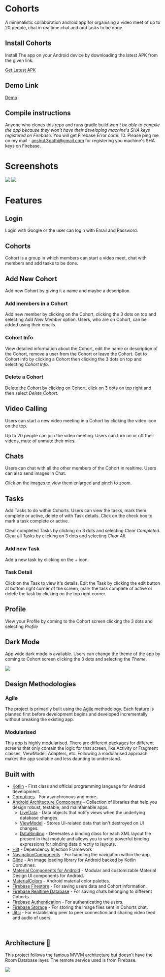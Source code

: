 # Cohorts

A minimalistic collaboration android app for organising a video meet of up to 20 people, 
chat in realtime chat and add tasks to be done.

## Install Cohorts
Install The app on your Android device by downloading the latest APK from the given link.

[Get Latest APK](https://drive.google.com/drive/folders/1IN1qMayoN1HsaKvCEPPCuPnQlCTmGbxm?usp=sharing)

## Demo Link
[Demo](https://www.youtube.com/watch?v=ecDySEMT4_g)

## Compile instructions
Anyone who clones this repo and runs gradle build *won't be able to compile the app because they
won't have their developing machine's SHA keys registered on Firebase*. You will get Firebase Error code: 10.
Please ping me on my mail - anshul.3pathi@gmail.com for registering you machine's SHA keys on 
Firebase.

# Screenshots

![](extras/screenshot1.jpg)
![](extras/screenshot2.jpg)

# Features

## Login
Login with Google or the user can login with Email and Password.


## Cohorts
Cohort is a group in which members can start a video meet, chat with members
and add tasks to be done.

## Add New Cohort
Add new Cohort by giving it a name and maybe a description.

### Add members in a Cohort
Add new member by clicking on the Cohort, clicking the 3 dots on top and selecting 
*Add New Member* option. Users, who are on Cohort, can be added using their emails.

### Cohort Info
View detailed information about the Cohort, edit the name or description of the Cohort,
remove a user from the Cohort or leave the Cohort.
Get to Cohort info by clicking a Cohort then clicking the 3 dots on top and selecting 
*Cohort Info*.

### Delete a Cohort
Delete the Cohort by clicking on Cohort, click on 3 dots on top right and then select *Delete Cohort*.

## Video Calling
Users can start a new video meeting in a Cohort by clicking the video icon on the top.

Up to 20 people can join the video meeting. Users can turn on or off their videos, mute of unmute 
their mics.

## Chats
Users can chat with all the other members of the Cohort in realtime. Users can also send images
in Chat.

Click on the images to view them enlarged and pinch to zoom.

## Tasks
Add Tasks to do within Cohorts. Users can view the tasks, mark them complete or active,
delete of with Task details. Click on the check box to mark a task complete or active.

Clear completed Tasks by clicking on 3 dots and selecting *Clear Completed*.
Clear all Tasks by clicking on 3 dots and selecting *Clear All*.

### Add new Task
Add a new task by clicking on the + icon.

### Task Detail
Click on the Task to view it's details. Edit the Task by clicking the edit button at bottom right 
corner of the screen, mark the task complete of active or delete the task by clicking on 
the top right corner.

## Profile
View your Profile by coming to the Cohort screen clicking the 3 dots and selecting *Profile*

## Dark Mode
App wide dark mode is available. Users can change the theme of the app by coming to Cohort 
screen clicking the 3 dots and selecting the *Theme*.

![](extras/dark_mode.jpg)


## Design Methodologies

### Agile
The project is primarily built using the [Agile](https://www.cprime.com/resources/what-is-agile-what-is-scrum/)
methodology. Each feature is planned first before development begins and developed incrementally
without breaking the existing app.

### Modularised
This app is highly modularised. There are different packages for different screens that only contain
the logic for that screen, like Activity or Fragment classes, ViewModel, Adapters, etc.
Following a modularised approach makes the app scalable and less daunting to understand.


## Built with
- [Kotlin](https://kotlinlang.org/) - First class and official programming language for Android development.
- [Coroutines](https://kotlinlang.org/docs/reference/coroutines-overview.html) - For asynchronous and more..
- [Android Architecture Components](https://developer.android.com/topic/libraries/architecture) - Collection of libraries that help you design robust, testable, and maintainable apps.
  - [LiveData](https://developer.android.com/topic/libraries/architecture/livedata) - Data objects that notify views when the underlying database changes.
  - [ViewModel](https://developer.android.com/topic/libraries/architecture/viewmodel) - Stores UI-related data that isn't destroyed on UI changes. 
  - [DataBinding](https://developer.android.com/topic/libraries/data-binding?authuser=1) - Generates a binding class for each XML layout file present in that module and allows you to write powerful binding expressions for binding data directly to layouts.
- [Hilt](https://dagger.dev/hilt/) - Dependency Injection Framework
- [NavigationComponents](https://developer.android.com/guide/navigation) - For handling the navigation within the app.
- [Glide](https://bumptech.github.io/glide/) - An image loading library for Android backed by Kotlin Coroutines.
- [Material Components for Android](https://github.com/material-components/material-components-android) - Modular and customizable Material Design UI components for Android.
- [MaterialColors](https://github.com/theapache64/material_colors) - Android material color palettes.
- [Firebase Firestore](https://firebase.google.com/products/firestore) - For saving users data and Cohort information.
- [Firebase Realtime Database](https://firebase.google.com/products/realtime-database) - For saving chats belonging to different Cohorts.
- [Firebase Authentication](https://firebase.google.com/products/auth) - For authenticating the users.
- [Firebase Storage](https://firebase.google.com/products/storage) - For storing the image files sent in Cohorts chat.
- [Jitsi](https://jitsi.github.io/handbook/docs/intro) - For establishing peer to peer connection and sharing video feed and
audio of users.
<br />

## Architecture 🗼

This project follows the famous MVVM architecture but doesn't have the Room Database layer.
The remote service used is from Firebase.

![](extras/arch.jpg)
